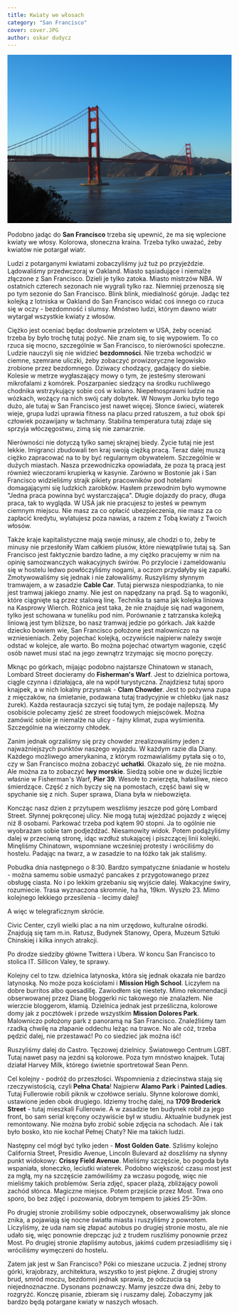 ```yaml
---
title: Kwiaty we włosach
category: "San Francisco"
cover: cover.JPG
author: oskar dudycz
---
```


![front](cover.JPG)

Podobno jadąc do **San Francisco** trzeba się upewnić, że ma się wplecione kwiaty we włosy. Kolorowa, słoneczna kraina. Trzeba tylko uważać, żeby kwiatów nie potargał wiatr.

Ludzi z potarganymi kwiatami zobaczyliśmy już tuż po przyjeździe. Lądowaliśmy przedwczoraj w Oakland. Miasto sąsiadujące i niemalże złączone z San Francisco. Dzieli je tylko zatoka. Miasto mistrzów NBA. W ostatnich czterech sezonach nie wygrali tylko raz. Niemniej przenoszą się po tym sezonie do San Francisco. Blink blink, miedialność góruje. Jadąc też kolejką z lotniska w Oakland do San Francisco widać coś innego co rzuca się w oczy - bezdomność i slumsy. Mnóstwo ludzi, którym dawno wiatr wytargał wszystkie kwiaty z włosów.

Ciężko jest oceniać będąc dosłownie przelotem w USA, żeby oceniać trzeba by było trochę tutaj pożyć. Nie znam się, to się wypowiem. To co rzuca się mocno, szczególnie w San Francisco, to nierówności społeczne. Ludzie nauczyli się nie widzieć **bezdomności**. Nie trzeba wchodzić w ciemne, szemrane uliczki, żeby zobaczyć prowizoryczne legowisko zrobione przez bezdomnego. Dziwacy chodzący, gadający do siebie. Kolesie w metrze wygłaszający mowy o tym, że jesteśmy sterowani mikrofalami z komórek. Poszarpaniec siedzący na środku ruchliwego chodnika wstrzykujący sobie coś w kolano. Niepełnosprawni ludzie na wózkach, wożący na nich swój cały dobytek. W Nowym Jorku było tego dużo, ale tutaj w San Francisco jest nawet więcej. Słonce świeci, wiaterek wieje, grupa ludzi uprawia fitness na placu przed ratuszem, a tuż obok śpi człowiek pozawijany w łachmany. Stabilna temperatura tutaj zdaje się sprzyja włóczęgostwu, zimą się nie zamarznie. 

Nierówności nie dotyczą tylko samej skrajnej biedy. Życie tutaj nie jest lekkie. Imigranci zbudowali ten kraj swoją ciężką pracą. Teraz dalej muszą ciężko zapracować na to by być regularnym obywatelem. Szczególnie w dużych miastach. Nasza przewodniczka opowiadała, że poza tą pracą jest również wieczorami krupierką w kasynie. Zarówno w Bostonie jak i San Francisco widzieliśmy strajk pikiety pracowników pod hotelami domagającymi się ludzkich zarobków. Hasłem przewodnim było wymowne "Jedna praca powinna być wystarczająca". Długie dojazdy do pracy, długa praca, tak to wygląda. W USA jak nie pracujesz to jesteś w pewnym ciemnym miejscu. Nie masz za co opłacić ubezpieczenia, nie masz za co zapłacić kredytu, wylatujesz poza nawias, a razem z Tobą kwiaty z Twoich włosów.

Także kraje kapitalistyczne mają swoje minusy, ale chodzi o to, żeby te minusy nie przesłoniły Wam całkiem plusów, które niewątpliwie tutaj są. San Francisco jest faktycznie bardzo ładne, a my ciężko pracujemy w nim na opinię samozwanczych wakacyjnych świrów. Po przylocie i zameldowaniu się w hostelu ledwo powłóczyliśmy nogami, a oczom przydałyby się zapałki. Zmotywowaliśmy się jednak i nie żałowaliśmy. Ruszyliśmy słynnym tramwajem, a w zasadzie **Cable Car**. Tutaj pierwsza niespodzianka, to nie jest tramwaj jakiego znamy. Nie jest on napędzany na prąd. Są to wagoniki, które ciągnięte są przez stalową linę. Technika ta sama jak kolejka liniowa na Kasprowy Wierch. Różnica jest taka, że nie znajduje się nad wagonem, tylko jest schowana w tuneliku pod nim. Porównanie z tatrzanska kolejką liniową jest tym bliższe, bo nasz tramwaj jedzie po górkach. Jak każde dziecko bowiem wie, San Francisco położone jest malowniczo na wzniesieniach. Żeby pojechać kolejką, oczywiście najpierw należy swoje odstać w kolejce, ale warto. Bo można pojechać otwartym wagonie, część osób nawet musi stać na jego zewnątrz trzymając się mocno poręczy.

Mknąc po górkach, mijając podobno najstarsze Chinatown w stanach, Lombard Street docieramy do **Fisherman's Warf**. Jest to dzielnica portowa, ciągle czynna i działająca, ale na wpół turystyczna. Znajdziesz tutaj sporo knajpek, a w nich lokalny przysmak - **Clam Chowder**. Jest to pożywna zupa z mięczaków, na śmietanie, podawana tutaj tradycyjnie w chlebku (jak nasz żurek). Każda restauracja szczyci się tutaj tym, że podaje najlepszą. My osobiście polecamy zjeść ze street foodowych miejscówek. Można zamówić sobie je niemalże na ulicy - fajny klimat, zupa wyśmienita. Szczególnie na wieczorny chłodek.

Zanim jednak ogrzaliśmy się przy chowder zrealizowaliśmy jeden z najważniejszych punktów naszego wyjazdu. W każdym razie dla Diany. Każdego możliwego amerykanina, z którym rozmawialiśmy pytała się o to, czy w San Francisco można zobaczyć **uchatki**. Okazało się, że nie można. Ale można za to zobaczyć **lwy morskie**. Siedzą sobie one w dużej liczbie właśnie w Fisherman's Warf, **Pier 39**. Wesołe to zwierzęta, hałaśliwe, nieco śmierdzące. Część z nich byczy się na pomostach, część bawi się w spychanie się z nich. Super sprawa, Diana była w niebowzięta.

Koncząc nasz dzien z przytupem weszliśmy jeszcze pod górę Lombard Street. Słynnej pokręconej ulicy. Nie mogą tutaj wjeżdżać pojazdy z więcej niż 8 osobami. Parkować trzeba pod kątem 90 stopni. Ja to ogólnie nie wyobrażam sobie tam podjeżdżać. Niesamowity widok. Potem podążyliśmy dalej w przeciwną stronę, idąc wzdłuż stukającej i piszczącej linii kolejki. Minęliśmy Chinatown, wspomniane wcześniej protesty i wróciliśmy do hostelu. Padając na twarz, a w zasadzie to na łóżko tak jak staliśmy.

Pobudka dnia następnego o 8:30. Bardzo sympatyczne śniadanie w hostelu - można samemu sobie usmażyć pancakes z przygotowanego przez obsługę ciasta. No i po lekkim grzebaniu się wyjście dalej. Wakacyjne świry, rozumiecie. Trasa wyznaczona skromnie, ha ha, 19km. Wyszło 23. Mimo kolejnego lekkiego przesilenia - lecimy dalej!

A więc w telegraficznym skrócie. 

Civic Center, czyli wielki plac a na nim urzędowo, kulturalne ośrodki. Znajdują się tam m.in. Ratusz, Budynek Stanowy, Opera, Muzeum Sztuki Chinskiej i kilka innych atrakcji.

Po drodze siedziby główne Twittera i Ubera. W koncu San Francisco to stolica IT. Sillicon Valey, te sprawy.

Kolejny cel to tzw. dzielnica latynoska, która się jednak okazała nie bardzo latynoską. No może poza kościołami i **Mission High School**. Liczyłem na dobre burritos albo quesadillę. Zawiodłem się niestety. Mimo rekomendacji obserwowanej przez Dianę bloggerki nic takowego nie znalazłem. Nie wierzcie bloggerom, kłamią. Dzielnica jednak jest prześliczna, kolorowe domy jak z pocztówek i przede wszystkim **Mission Dolores Park**. Malowniczo położony park z panoramą na San Francisco. Znaleźliśmy tam rzadką chwilę na złapanie oddechu leżąc na trawce. No ale cóż, trzeba pędzić dalej, nie przestawać! Po co siedzieć jak można iść!

Ruszyliśmy dalej do Castro. Tęczowej dzielnicy. Światowego Centrum LGBT. Tutaj nawet pasy na jezdni są kolorowe. Poza tym mnóstwo knajpek. Tutaj działał Harvey Milk, którego świetnie sportretował Sean Penn.

Cel kolejny - podróż do przeszłości. Wspomnienia z dziecinstwa stają się rzeczywistością, czyli **Pełna Chata**! Najpierw **Alamo Park** i **Painted Ladies**. Tutaj Fullerowie robili piknik w czołówce serialu. Słynne kolorowe domki, ustawione jeden obok drugiego. Idziemy trochę dalej, na **1709 Broderick Street** - tutaj mieszkali Fullerowie. A w zasadzie ten budynek robił za jego front, bo sam serial kręcony oczywiście był w studiu. Aktualnie budynek jest remontowany. Nie można było zrobić sobie zdjęcia na schodach. Ale i tak było bosko, kto nie kochał Pełnej Chaty? Nie ma takich ludzi.

Następny cel mógł być tylko jeden - **Most Golden Gate**. Szliśmy kolejno California Street, Presidio Avenue, Lincoln Bulevard aż doszliśmy na słynny punkt widokowy: **Crissy Field Avenue**. Mieliśmy szczęście, bo pogoda była wspaniała, słoneczko, leciutki wiaterek. Podobno większość czasu most jest za mgłą, my na szczęście zamówiliśmy za wczasu pogodę, więc nie mieliśmy takich problemów. Seria zdjęć, spacer plażą, zbliżający powoli zachód słónca. Magiczne miejsce. Potem przejście przez Most. Trwa ono sporo, bo bez zdjęć i pozowania, dobrym tempem to jakieś 25-30m. 

Po drugiej stronie zrobiliśmy sobie odpoczynek, obserwowaliśmy jak słonce znika, a pojawiają się nocne światła miasta i ruszyliśmy z powrotem. Liczyliśmy, że uda nam się złapać autobus po drugiej stronie mostu, ale nie udało się, więc ponownie drepcząc już z trudem ruszliśmy ponownie przez Most. Po drugiej stronie złapliśmy autobus, jakimś cudem przesiadliśmy się i wróciliśmy wymęczeni do hostelu.

Zatem jak jest w San Francisco? Póki co mieszane uczucia. Z jednej strony górki, krajobrazy, architektura, wszystko to jest piękne. Z drugiej strony brud, smród moczu, bezdomni jednak sprawia, że odczucia są niejednoznaczne. Dysonans poznawczy. Mamy jeszcze dwa dni, żeby to rozgryźć. Konczę pisanie, zbieram się i ruszamy dalej. Zobaczymy jak bardzo będą potargane kwiaty w naszych włosach.
